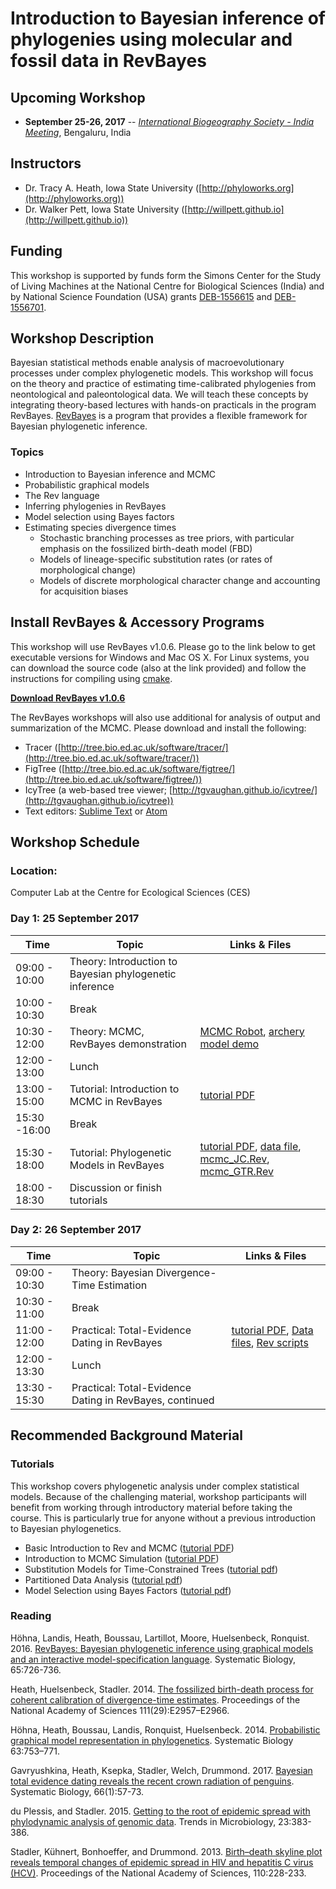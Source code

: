 # Introduction to Bayesian inference of phylogenies using molecular and fossil data in RevBayes

## Upcoming Workshop

* **September 25-26, 2017** -- [*International Biogeography Society - India Meeting*](https://www.biogeography.in/), Bengaluru, India


## Instructors

* Dr. Tracy A. Heath, Iowa State University ([http://phyloworks.org](http://phyloworks.org)) 
* Dr. Walker Pett, Iowa State University ([http://willpett.github.io](http://willpett.github.io)) 


## Funding

This workshop is supported by funds form the Simons Center for the Study of Living Machines at the National Centre for Biological Sciences (India) and by National Science Foundation (USA) grants [DEB-1556615](https://www.nsf.gov/awardsearch/showAward?AWD_ID=1556615&HistoricalAwards=false) and [DEB-1556701](https://www.nsf.gov/awardsearch/showAward?AWD_ID=1556701&HistoricalAwards=false).

## Workshop Description

Bayesian statistical methods enable analysis of macroevolutionary processes under complex phylogenetic models. 
This workshop will focus on the theory and practice of estimating time-calibrated phylogenies from neontological and paleontological data.
We will teach these concepts by integrating theory-based lectures with hands-on practicals in the program RevBayes.
[RevBayes](http://revbayes.github.io/) is a program that provides a flexible framework for Bayesian phylogenetic inference. 

### Topics

* Introduction to Bayesian inference and MCMC
* Probabilistic graphical models
* The Rev language 
* Inferring phylogenies in RevBayes
* Model selection using Bayes factors
* Estimating species divergence times
    * Stochastic branching processes as tree priors, with particular emphasis on the fossilized birth-death model (FBD)
    * Models of lineage-specific substitution rates (or rates of morphological change)
    * Models of discrete morphological character change and accounting for acquisition biases


## Install RevBayes & Accessory Programs

This workshop will use RevBayes v1.0.6. Please go to the link below to get executable versions for Windows and Mac OS X. For Linux systems, you can download the source code (also at the link provided) and follow the instructions for compiling using [cmake](https://cmake.org/).

[**Download RevBayes v1.0.6**](https://github.com/revbayes/revbayes/releases/tag/v1.0.6)

The RevBayes workshops will also use additional for analysis of output and summarization of the MCMC. Please download and install the following:

* Tracer ([http://tree.bio.ed.ac.uk/software/tracer/](http://tree.bio.ed.ac.uk/software/tracer/))
* FigTree ([http://tree.bio.ed.ac.uk/software/figtree/](http://tree.bio.ed.ac.uk/software/figtree/))
* IcyTree (a web-based tree viewer; [http://tgvaughan.github.io/icytree/](http://tgvaughan.github.io/icytree))
* Text editors: [Sublime Text](https://www.sublimetext.com/) or [Atom](https://atom.io)

## Workshop Schedule

### Location: 
Computer Lab at the Centre for Ecological Sciences (CES)

### Day 1: 25 September 2017

|   Time        |           Topic                                     | Links & Files |
|---------------|---------------------------------------------------------|----|
| 09:00 - 10:00 | Theory: Introduction to Bayesian phylogenetic inference |  |
| 10:00 - 10:30 | Break                                                   |   |
| 10:30 - 12:00 | Theory: MCMC, RevBayes demonstration                    | [MCMC Robot](http://phylogeny.uconn.edu/mcmc-robot/), [archery model demo](https://github.com/phyloworks/revbayes-workshop2017/blob/master/archery-model/archery-mcmc.ipynb) |
| 12:00 - 13:00 | Lunch                                                   |   |
| 13:00 - 15:00 | Tutorial: Introduction to MCMC in RevBayes             | [tutorial PDF](https://github.com/revbayes/revbayes_tutorial/raw/master/tutorial_TeX/RB_MCMC_Archery_Tutorial/RB_MCMC_Archery_Tutorial.pdf) |
| 15:30 -16:00  | Break                                                   |   |
| 15:30 - 18:00 | Tutorial: Phylogenetic Models in RevBayes              | [tutorial PDF](https://github.com/revbayes/revbayes_tutorial/raw/master/tutorial_TeX/RB_CTMC_Tutorial/RB_CTMC_Tutorial.pdf), [data file](https://raw.githubusercontent.com/revbayes/revbayes_tutorial/master/RB_CTMC_Tutorial/data/primates_and_galeopterus_cytb.nex), [mcmc_JC.Rev](https://raw.githubusercontent.com/revbayes/revbayes_tutorial/master/RB_CTMC_Tutorial/scripts/mcmc_JC.Rev), [mcmc_GTR.Rev](https://raw.githubusercontent.com/revbayes/revbayes_tutorial/master/RB_CTMC_Tutorial/scripts/mcmc_GTR.Rev) |
| 18:00 - 18:30 | Discussion or finish tutorials               |  |


### Day 2: 26 September 2017

|   Time        |           Topic                                     | Links & Files |
|---------------|---------------------------------------------------------|----|
| 09:00 - 10:30 | Theory: Bayesian Divergence-Time Estimation           |   |
| 10:30 - 11:00 | Break                                                  |   |
| 11:00 - 12:00 | Practical: Total-Evidence Dating in RevBayes          |[tutorial PDF](https://github.com/revbayes/revbayes_tutorial/raw/master/tutorial_TeX/RB_TotalEvidenceDating_FBD_Tutorial/RB_TotalEvidenceDating_FBD_Tutorial.pdf), [Data files](https://raw.githubusercontent.com/revbayes/revbayes_tutorial/master/RB_TotalEvidenceDating_FBD_Tutorial/data.zip), [Rev scripts](http://rawgit.com/revbayes/revbayes_tutorial/master/RB_TotalEvidenceDating_FBD_Tutorial/scripts.zip) |
| 12:00 - 13:30 | Lunch                                                  |   |
| 13:30 - 15:30 | Practical: Total-Evidence Dating in RevBayes, continued  |   |                               

## Recommended Background Material

### Tutorials

This workshop covers phylogenetic analysis under complex statistical models. Because of the challenging material, workshop participants will benefit from working through introductory material before taking the course. This is particularly true for anyone without a previous introduction to Bayesian phylogenetics. 

* Basic Introduction to Rev and MCMC ([tutorial PDF](https://github.com/ssb2017/revbayes_intro/blob/master/tutorials/RB_Basics_Tutorial.pdf))
* Introduction to MCMC Simulation ([tutorial PDF](https://github.com/revbayes/revbayes_tutorial/blob/master/tutorial_TeX/RB_MCMC_Intro_Tutorial/RB_MCMC_Intro_Tutorial.pdf))
* Substitution Models for Time-Constrained Trees ([tutorial pdf](https://github.com/ssb2017/revbayes_intro/blob/master/tutorials/RB_CTMC_Tutorial.pdf))
* Partitioned Data Analysis ([tutorial pdf](https://github.com/ssb2017/revbayes_intro/blob/master/tutorials/RB_Partition_Tutorial.pdf))
* Model Selection using Bayes Factors ([tutorial pdf](https://github.com/ssb2017/revbayes_intro/blob/master/tutorials/RB_BayesFactor_Tutorial.pdf))

### Reading

Höhna, Landis, Heath, Boussau, Lartillot, Moore, Huelsenbeck, Ronquist. 2016. [RevBayes: Bayesian phylogenetic inference using graphical models and an interactive model-specification language](http://sysbio.oxfordjournals.org/content/65/4/726). Systematic Biology, 65:726-736.

Heath, Huelsenbeck, Stadler. 2014. [The fossilized birth-death process for coherent calibration of divergence-time estimates](http://www.pnas.org/content/111/29/E2957.abstract). Proceedings of the National Academy of Sciences 111(29):E2957–E2966. 

Höhna, Heath, Boussau, Landis, Ronquist, Huelsenbeck. 2014. [Probabilistic graphical model representation in phylogenetics](http://sysbio.oxfordjournals.org/content/63/5/753). Systematic Biology 63:753–771.

Gavryushkina, Heath, Ksepka, Stadler, Welch, Drummond. 2017. [Bayesian total evidence dating reveals the recent crown radiation of penguins](http://sysbio.oxfordjournals.org/content/early/2016/07/27/sysbio.syw060.full). Systematic Biology, 66(1):57-73.

du Plessis, and Stadler. 2015. [Getting to the root of epidemic spread with phylodynamic analysis of genomic data](http://www.sciencedirect.com/science/article/pii/S0966842X15001018). Trends in Microbiology, 23:383-386.

Stadler, Kühnert, Bonhoeffer, and Drummond. 2013. [Birth–death skyline plot reveals temporal changes of epidemic spread in HIV and hepatitis C virus (HCV)](http://www.pnas.org/content/110/1/228). Proceedings of the National Academy of Sciences, 110:228-233.

